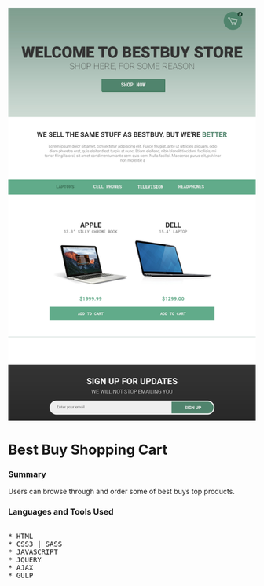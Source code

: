 ![](./home.jpg)

# Best Buy Shopping Cart

### Summary

Users can browse through and order some of best buys top products.

### Languages and Tools Used

<pre> 
* HTML 
* CSS3 | SASS 
* JAVASCRIPT 
* JQUERY 
* AJAX 
* GULP 
</pre>